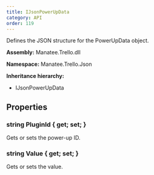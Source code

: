 ```yaml
---
title: IJsonPowerUpData
category: API
order: 119
---
```


Defines the JSON structure for the PowerUpData object.

**Assembly:** Manatee.Trello.dll

**Namespace:** Manatee.Trello.Json

**Inheritance hierarchy:**

- IJsonPowerUpData

## Properties

### string PluginId { get; set; }

Gets or sets the power-up ID.

### string Value { get; set; }

Gets or sets the value.

